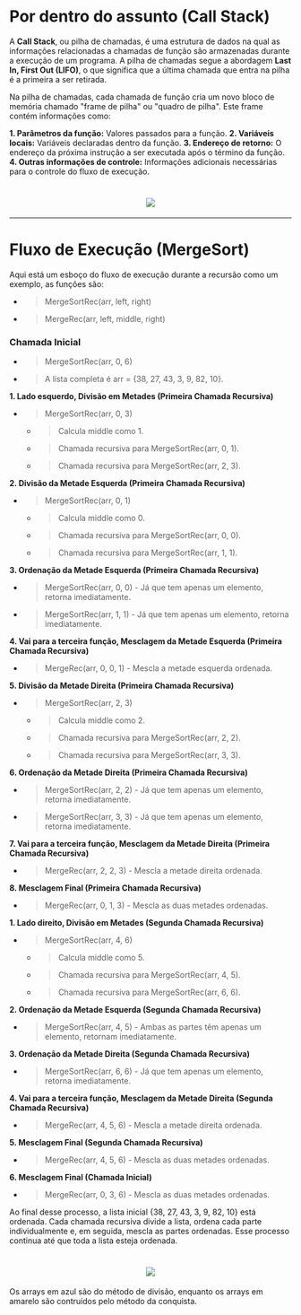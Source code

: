
# Por dentro do assunto (Call Stack)

A **Call Stack**, ou pilha de chamadas, é uma estrutura de dados na qual as informações relacionadas a chamadas de função são armazenadas durante a execução de um programa. A pilha de chamadas segue a abordagem **Last In, First Out (LIFO)**, o que significa que a última chamada que entra na pilha é a primeira a ser retirada.

Na pilha de chamadas, cada chamada de função cria um novo bloco de memória chamado "frame de pilha" ou "quadro de pilha". Este frame contém informações como:

**1. Parâmetros da função:** Valores passados para a função.
**2. Variáveis locais:** Variáveis declaradas dentro da função.
**3. Endereço de retorno:** O endereço da próxima instrução a ser executada após o término da função.
**4. Outras informações de controle:** Informações adicionais necessárias para o controle do fluxo de execução.

<h1 align="center"><img src="https://res.cloudinary.com/media-resource/image/upload/v1563577182/babscraig.com/call_stack_u2vvsi.jpg"/></h1>

--------

# Fluxo de Execução (MergeSort)

Aqui está um esboço do fluxo de execução durante a recursão como um exemplo, as funções são:

- > MergeSortRec(arr, left, right)
- > MergeRec(arr, left, middle, right)

### Chamada Inicial

- > MergeSortRec(arr, 0, 6)
- > A lista completa é arr = {38, 27, 43, 3, 9, 82, 10}.

**1. Lado esquerdo, Divisão em Metades (Primeira Chamada Recursiva)**

- > MergeSortRec(arr, 0, 3)
    - > Calcula middle como 1.
    - > Chamada recursiva para MergeSortRec(arr, 0, 1).
    - > Chamada recursiva para MergeSortRec(arr, 2, 3).

**2. Divisão da Metade Esquerda (Primeira Chamada Recursiva)**

- > MergeSortRec(arr, 0, 1)
    - > Calcula middle como 0.
    - > Chamada recursiva para MergeSortRec(arr, 0, 0).
    - > Chamada recursiva para MergeSortRec(arr, 1, 1).

**3. Ordenação da Metade Esquerda (Primeira Chamada Recursiva)**

- > MergeSortRec(arr, 0, 0) - Já que tem apenas um elemento, retorna imediatamente.
- > MergeSortRec(arr, 1, 1) - Já que tem apenas um elemento, retorna imediatamente.

**4. Vai para a terceira função, Mesclagem da Metade Esquerda (Primeira Chamada Recursiva)**

- > MergeRec(arr, 0, 0, 1) - Mescla a metade esquerda ordenada.

**5. Divisão da Metade Direita (Primeira Chamada Recursiva)**

- > MergeSortRec(arr, 2, 3)
    - > Calcula middle como 2.
    - > Chamada recursiva para MergeSortRec(arr, 2, 2).
    - > Chamada recursiva para MergeSortRec(arr, 3, 3).

**6. Ordenação da Metade Direita (Primeira Chamada Recursiva)**

- > MergeSortRec(arr, 2, 2) - Já que tem apenas um elemento, retorna imediatamente.
- > MergeSortRec(arr, 3, 3) - Já que tem apenas um elemento, retorna imediatamente.

**7. Vai para a terceira função, Mesclagem da Metade Direita (Primeira Chamada Recursiva)**

- > MergeRec(arr, 2, 2, 3) - Mescla a metade direita ordenada.

**8. Mesclagem Final (Primeira Chamada Recursiva)**

- > MergeRec(arr, 0, 1, 3) - Mescla as duas metades ordenadas.

**1. Lado direito, Divisão em Metades (Segunda Chamada Recursiva)**

- > MergeSortRec(arr, 4, 6)
    - > Calcula middle como 5.
    - > Chamada recursiva para MergeSortRec(arr, 4, 5).
    - > Chamada recursiva para MergeSortRec(arr, 6, 6).

**2. Ordenação da Metade Esquerda (Segunda Chamada Recursiva)**

- > MergeSortRec(arr, 4, 5) - Ambas as partes têm apenas um elemento, retornam imediatamente.

**3. Ordenação da Metade Direita (Segunda Chamada Recursiva)**

- > MergeSortRec(arr, 6, 6) - Já que tem apenas um elemento, retorna imediatamente.

**4. Vai para a terceira função, Mesclagem da Metade Direita (Segunda Chamada Recursiva)**

- > MergeRec(arr, 4, 5, 6) - Mescla a metade direita ordenada.

**5. Mesclagem Final (Segunda Chamada Recursiva)**

- > MergeRec(arr, 4, 5, 6) - Mescla as duas metades ordenadas.

**6. Mesclagem Final (Chamada Inicial)**

- > MergeRec(arr, 0, 3, 6) - Mescla as duas metades ordenadas.

Ao final desse processo, a lista inicial {38, 27, 43, 3, 9, 82, 10} está ordenada. Cada chamada recursiva divide a lista, ordena cada parte individualmente e, em seguida, mescla as partes ordenadas. Esse processo continua até que toda a lista esteja ordenada.

<h1 align="center"><img src="https://miro.medium.com/v2/resize:fit:720/format:webp/1*7Kox4Bll0Ddvb0td1tiXsg.png"/></h1>

Os arrays em azul são do método de divisão, enquanto os arrays em amarelo são contruídos pelo método da conquista.
